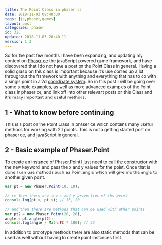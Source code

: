 ```yaml
---
title: The Point Class in phaser ce
date: 2018-11-03 09:48:00
tags: [js,phaser,games]
layout: post
categories: phaser
id: 320
updated: 2018-11-03 20:40:11
version: 1.3
---
```


So for the past few months I have been expanding, and updating  my content on [Phaser ce](https://photonstorm.github.io/phaser-ce/) the javaScript powered game framework, and have discovered that I do not have a post on the Point Class in general. Having a solid grasp on this class is important because it's use comes up a lot throughout the framework with anything and everything that has to do with a single point in a 2d [coordinate system](https://en.wikipedia.org/wiki/Coordinate_system). So in this post I will be going over some simple examples, as well as more advanced examples of the Point class in phaser ce, and link off into other relevant posts on this Class and it's many important and useful methods.

<!-- more -->

## 1 - What to know before continuing

This is a post on the Point Class in phaser ce which contains many useful methods for working with 2d points. This is not a getting started post on phaser ce, and javaScript in general.


## 2 - Basic example of Phaser.Point

To create an instance of Phaser.Point I just need to call the constructor with the new keyword, and pass the x and y values for the point. Once that is done I can use methods such as Point.angle which will give me the angle to another given point.

```js
var pt = new Phaser.Point(10, 10);
 
// so then there are the x and y properties of the point
console.log(pt.x, pt.y); // 15, 20
 
// and then there are methods that can be used with other points
var pt2 = new Phaser.Point(20, 20),
angle = pt.angle(pt2);
console.log(angle / Math.PI * 180); // 45
```

In addition to prototype methods there are also static methods that can be used as well without having to create point instances first.